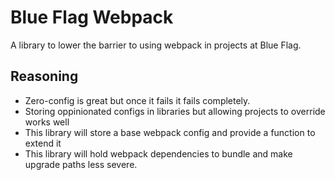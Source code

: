 # Blue Flag Webpack
A library to lower the barrier to using webpack in projects at Blue Flag.

## Reasoning
* Zero-config is great but once it fails it fails completely.
* Storing oppinionated configs in libraries but allowing projects to override works well 
* This library will store a base webpack config and provide a function to extend it 
* This library will hold webpack dependencies to bundle and make upgrade paths less severe.
